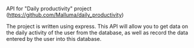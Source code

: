 API for "Daily productivity" project (https://github.com/Malluma/daily_productivity)

The project is written using express.
This API will allow you to get data on the daily activity of the user from the database, as well as record the data entered by the user into this database.

